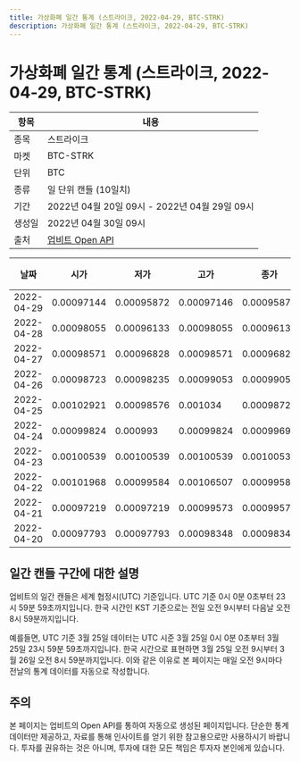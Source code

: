 ```yaml
---
title: 가상화폐 일간 통계 (스트라이크, 2022-04-29, BTC-STRK)
description: 가상화폐 일간 통계 (스트라이크, 2022-04-29, BTC-STRK)
---
```



가상화폐 일간 통계 (스트라이크, 2022-04-29, BTC-STRK)
===

|항목|내용|
|--|--|
|종목|스트라이크|
|마켓|BTC-STRK|
|단위|BTC|
|종류|일 단위 캔들 (10일치)|
|기간|2022년 04월 20일 09시 - 2022년 04월 29일 09시|
|생성일|2022년 04월 30일 09시|
|출처|[업비트 Open API](https://docs.upbit.com)|


|날짜|시가|저가|고가|종가|비고|
|--|--|--|--|--|--|
|2022-04-29|0.00097144|0.00095872|0.00097146|0.00095872|    |
|2022-04-28|0.00098055|0.00096133|0.00098055|0.00096133|    |
|2022-04-27|0.00098571|0.00096828|0.00098571|0.00096828|    |
|2022-04-26|0.00098723|0.00098235|0.00099053|0.00099053|    |
|2022-04-25|0.00102921|0.00098576|0.001034|0.00098721|    |
|2022-04-24|0.00099824|0.000993|0.00099824|0.00099695|    |
|2022-04-23|0.00100539|0.00100539|0.00100539|0.00100539|    |
|2022-04-22|0.00101968|0.00099584|0.00106507|0.00099584|    |
|2022-04-21|0.00097219|0.00097219|0.00099573|0.00099573|    |
|2022-04-20|0.00097793|0.00097793|0.00098348|0.00098348|    |


일간 캔들 구간에 대한 설명
---


업비트의 일간 캔들은 세계 협정시(UTC) 기준입니다. 
UTC 기준 0시 0분 0초부터 23시 59분 59초까지입니다. 
한국 시간인 KST 기준으로는 전일 오전 9시부터 다음날 오전 8시 59분까지입니다. 


예를들면, UTC 기준 3월 25일 데이터는 UTC 시준 3월 25일 0시 0분 0초부터 3월 25일 23시 59분 59초까지입니다. 
한국 시간으로 표현하면 3월 25일 오전 9시부터 3월 26일 오전 8시 59분까지입니다. 
이와 같은 이유로 본 페이지는 매일 오전 9시마다 전날의 통계 데이터를 자동으로 작성합니다. 


주의
---


본 페이지는 업비트의 Open API를 통하여 자동으로 생성된 페이지입니다. 
단순한 통계 데이터만 제공하고, 자료를 통해 인사이트를 얻기 위한 참고용으로만 사용하시기 바랍니다. 
투자를 권유하는 것은 아니며, 투자에 대한 모든 책임은 투자자 본인에게 있습니다. 
